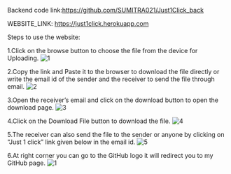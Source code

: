 Backend code link:https://github.com/SUMITRA021/Just1Click_back

WEBSITE_LINK: https://just1click.herokuapp.com



Steps to use the website:

1.Click on the browse button to choose the file from the device for Uploading.
![1](https://user-images.githubusercontent.com/64164353/128081233-5f9ee134-acf4-43b2-8b37-b56043915401.png)


2.Copy the link and Paste it to the browser to download the file directly or write the email id of the sender and the receiver to send the file through email.
![2](https://user-images.githubusercontent.com/64164353/128081805-4752e072-8966-4a93-8fcb-d0d2358d4cb8.png)



3.Open the receiver’s email and click on the download button to open the download page.
![3](https://user-images.githubusercontent.com/64164353/128081808-3f36996d-ae04-4f2c-b08a-4addfdd3dbfb.png)



4.Click on the Download File button to download the file.
![4](https://user-images.githubusercontent.com/64164353/128081868-8d8833bc-c7de-4ef0-83d4-2c83e5ae49c1.png)


5.The receiver can also send the file to the sender or anyone by clicking on “Just 1 click” link given below in the email id.
![5](https://user-images.githubusercontent.com/64164353/128081890-9ffa2858-d258-4011-b2f4-dc5da39ab36e.png)


6.At right corner you can go to the GitHub logo it will redirect you to my GitHub page.
![1](https://user-images.githubusercontent.com/64164353/128081907-2df4fa24-4cf1-4c0c-af46-a3e7be505f4d.png)
